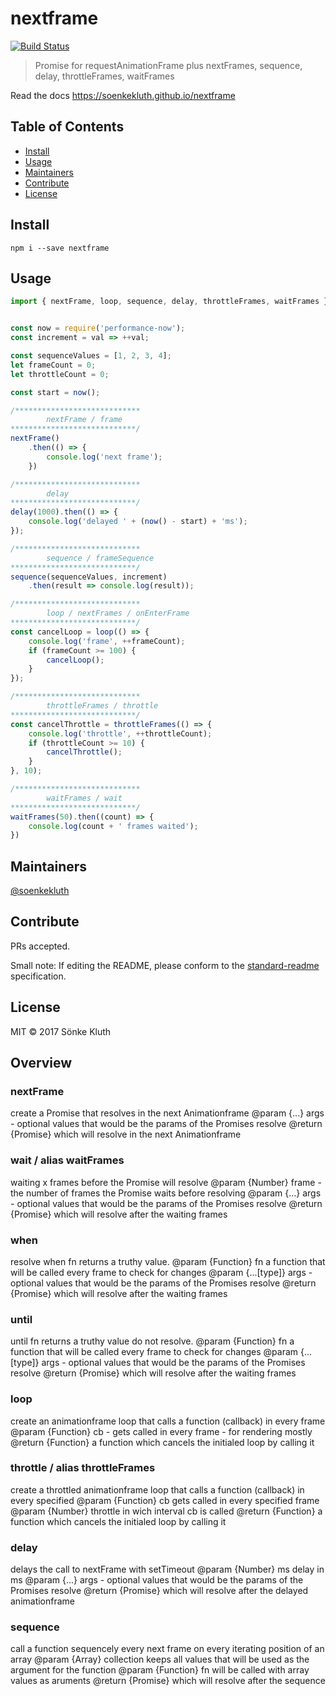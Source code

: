 # nextframe


[![Build Status](https://travis-ci.org/soenkekluth/nextframe.svg?branch=master)](https://travis-ci.org/soenkekluth/nextframe)

> Promise for requestAnimationFrame plus nextFrames, sequence, delay, throttleFrames, waitFrames

Read the docs <https://soenkekluth.github.io/nextframe>

## Table of Contents

- [Install](#install)
- [Usage](#usage)
- [Maintainers](#maintainers)
- [Contribute](#contribute)
- [License](#license)

## Install

```
npm i --save nextframe
```

## Usage

```js
import { nextFrame, loop, sequence, delay, throttleFrames, waitFrames } from 'nextframe';


const now = require('performance-now');
const increment = val => ++val;

const sequenceValues = [1, 2, 3, 4];
let frameCount = 0;
let throttleCount = 0;

const start = now();

/****************************
		nextFrame / frame
****************************/
nextFrame()
	.then(() => {
		console.log('next frame');
	})

/****************************
		delay
****************************/
delay(1000).then(() => {
	console.log('delayed ' + (now() - start) + 'ms');
});

/****************************
		sequence / frameSequence
****************************/
sequence(sequenceValues, increment)
	.then(result => console.log(result));

/****************************
		loop / nextFrames / onEnterFrame
****************************/
const cancelLoop = loop(() => {
	console.log('frame', ++frameCount);
	if (frameCount >= 100) {
		cancelLoop();
	}
});

/****************************
		throttleFrames / throttle
****************************/
const cancelThrottle = throttleFrames(() => {
	console.log('throttle', ++throttleCount);
	if (throttleCount >= 10) {
		cancelThrottle();
	}
}, 10);

/****************************
		waitFrames / wait
****************************/
waitFrames(50).then((count) => {
	console.log(count + ' frames waited');
})


```

## Maintainers

[@soenkekluth](https://github.com/soenkekluth)

## Contribute

PRs accepted.

Small note: If editing the README, please conform to the [standard-readme](https://github.com/RichardLitt/standard-readme) specification.

## License

MIT © 2017 Sönke Kluth


## Overview

### nextFrame
create a Promise that resolves in the next Animationframe
@param  {...} args - optional values that would be the params of the Promises resolve
@return {Promise} which will resolve in the next Animationframe


### wait / alias waitFrames
waiting x frames before the Promise will resolve
@param  {Number}    frame - the number of frames the Promise waits before resolving
@param  {...} args   - optional values that would be the params of the Promises resolve
@return {Promise} which will resolve after the waiting frames



### when
resolve when fn returns a truthy value.
@param  {Function}  fn   a function that will be called every frame to check for changes
@param  {...[type]} args   - optional values that would be the params of the Promises resolve
@return {Promise} which will resolve after the waiting frames



### until
until fn returns a truthy value do not resolve.
@param  {Function}  fn   a function that will be called every frame to check for changes
@param  {...[type]} args   - optional values that would be the params of the Promises resolve
@return {Promise} which will resolve after the waiting frames



### loop
create an animationframe loop that calls a function (callback) in every frame
@param  {Function} cb - gets called in every frame - for rendering mostly
@return {Function}  a function which cancels the initialed loop by calling it



### throttle / alias throttleFrames
create a throttled animationframe loop that calls a function (callback) in every specified
@param  {Function} cb        gets called in every specified frame
@param  {Number}   throttle in wich interval cb is called
@return {Function}  a function which cancels the initialed loop by calling it



### delay
delays the call to nextFrame with setTimeout
@param  {Number}    ms    delay in ms
@param  {...} args   - optional values that would be the params of the Promises resolve
@return {Promise} which will resolve after the delayed animationframe



### sequence
call a function sequencely every next frame on every iterating position of an array
@param  {Array}   collection keeps all values that will be used as the argument for the function
@param  {Function} fn         will be called with array values as aruments
@return {Promise} which will resolve after the sequence

